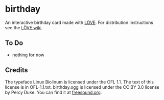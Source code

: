 birthday
========

An interactive birthday card made with [LÖVE](http://love2d.org).
For distribution instructions see the [LÖVE wiki](http://www.love2d.org/wiki/Game_Distribution).

To Do
-----

* nothing for now

Credits
-------

The typeface Linux Biolinum is licensed under the OFL 1.1. The text of this license is in OFL-1.1.txt.
birthday.ogg is licensed under the CC BY 3.0 license by Percy Duke. You can find it at [freesound.org](http://www.freesound.org/people/Percy%20Duke/sounds/23270/).
